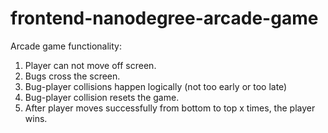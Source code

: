 frontend-nanodegree-arcade-game
===============================

Arcade game functionality:

1. Player can not move off screen.
2. Bugs cross the screen.
3. Bug-player collisions happen logically (not too early or too late)
4. Bug-player collision resets the game.
5. After player moves successfully from bottom to top x times, the player wins.

